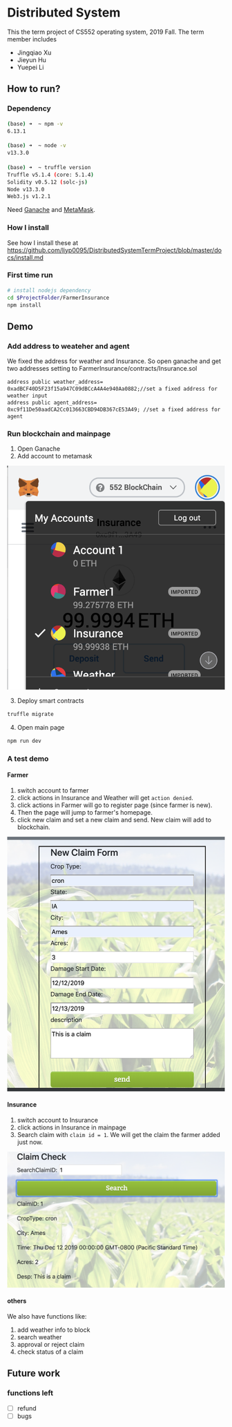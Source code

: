 # Distributed System

This the term project of CS552 operating system, 2019 Fall. The term member includes

- Jingqiao Xu
- Jieyun Hu
- Yuepei Li

## How to run?

### Dependency

```sh
(base) ➜  ~ npm -v
6.13.1

(base) ➜  ~ node -v
v13.3.0

(base) ➜  ~ truffle version
Truffle v5.1.4 (core: 5.1.4)
Solidity v0.5.12 (solc-js)
Node v13.3.0
Web3.js v1.2.1

```

Need [Ganache](https://www.trufflesuite.com/ganache) and [MetaMask](https://metamask.io/).

### How I install

See how I install these at https://github.com/liyp0095/DistributedSystemTermProject/blob/master/docs/install.md

### First time run

```sh
# install nodejs dependency
cd $ProjectFolder/FarmerInsurance
npm install
```

## Demo

### Add address to weateher and agent

We fixed the address for weather and Insurance. So open ganache and get two addresses setting to FarmerInsurance/contracts/Insurance.sol
```
address public weather_address= 0xadBCF40D5F23f15a947C09dBCcA4A4e940Aa0882;//set a fixed address for weather input
address public agent_address= 0xc9f11De50aadCA2Cc013663CBD94DB367cE53A49; //set a fixed address for agent
```

### Run blockchain and mainpage

1. Open Ganache
2. Add account to metamask

![metamask](/pictures/metamask.png)

3. Deploy smart contracts

```sh
truffle migrate
```

4. Open main page

```sh
npm run dev
```

### A test demo

#### Farmer

1. switch account to farmer
2. click actions in Insurance and Weather will get ```action denied```.
3. click actions in Farmer will go to register page (since farmer is new).
4. Then the page will jump to farmer's homepage.
5. click new claim and set a new claim and send. New claim will add to blockchain.

![new claim](/pictures/newclaim.png)

#### Insurance

1. switch account to Insurance
2. click actions in Insurance in mainpage
3. Search claim with ```claim id = 1```. We will get the claim the farmer added just now.  

![search claim](/pictures/search.png)

#### others

We also have functions like:
1. add weather info to block
2. search weather
3. approval or reject claim
4. check status of a claim

## Future work

### functions left

- [ ] refund
- [ ] bugs
